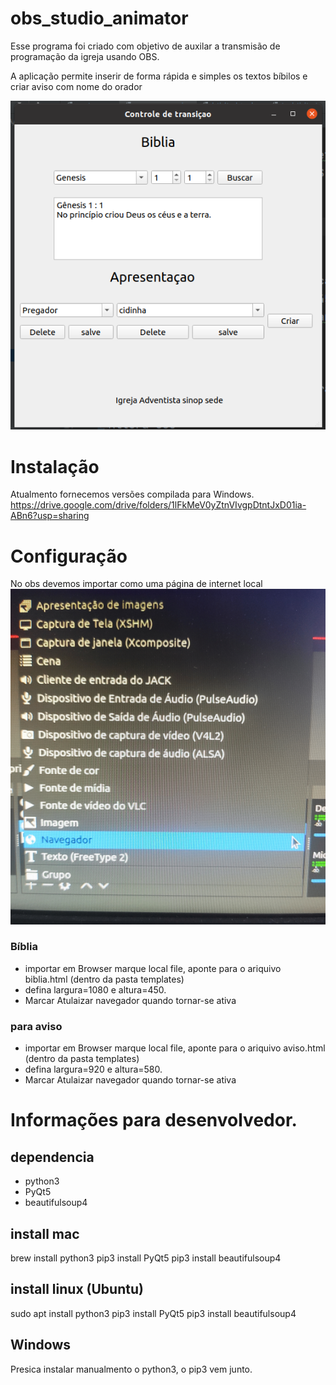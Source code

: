 # obs_studio_animator
Esse programa foi criado com objetivo de auxilar a transmisão de
programação da igreja usando OBS.

A aplicação permite inserir de forma rápida e simples os textos bíbilos e criar aviso com nome do orador

![](./doc/obs_animator.png)

 # Instalação
Atualmento fornecemos versões compilada para Windows.
https://drive.google.com/drive/folders/1lFkMeV0yZtnVIvgpDtntJxD01ia-ABn6?usp=sharing
 

# Configuração
No obs devemos importar como uma página de internet local
![](./doc/import.png)

### Bíblia
* importar em Browser marque local file, aponte para o ariquivo biblia.html (dentro da pasta templates)
* defina largura=1080 e altura=450. 
* Marcar Atulaizar navegador quando tornar-se ativa


### para aviso
* importar em Browser marque local file, aponte para o ariquivo aviso.html (dentro da pasta templates)
* defina largura=920 e altura=580. 
* Marcar Atulaizar navegador quando tornar-se ativa


# Informações para desenvolvedor.

## dependencia 
* python3
* PyQt5
* beautifulsoup4

## install mac

brew install python3
pip3 install PyQt5
pip3 install beautifulsoup4


## install linux (Ubuntu)

sudo apt install python3
pip3 install PyQt5
pip3 install beautifulsoup4

## Windows
Presica instalar manualmento o python3, o pip3 vem junto.
